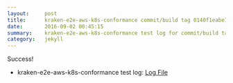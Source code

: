 ```yaml
---
layout:     post
title:      kraken-e2e-aws-k8s-conformance commit/build tag 0140f1eabe1911f4ca90d22cf266b176387977da
date:       2016-09-02 00:45:15
summary:    kraken-e2e-aws-k8s-conformance test log for commit/build tag 0140f1eabe1911f4ca90d22cf266b176387977da.
category:   jekyll
---
```


Success!

- kraken-e2e-aws-k8s-conformance test log: [Log File](http://s3-us-west-2.amazonaws.com/kraken-e2e-logs/testlet.kubeme.io/kraken-e2e-aws-k8s-conformance/3/build-log.txt)
